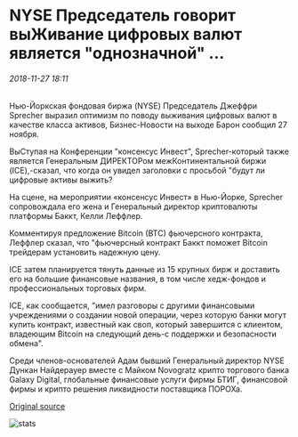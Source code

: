 # NYSE Председатель говорит выЖивание цифровых валют является "однозначной" ...

###### 2018-11-27 18:11

Нью-Йоркская фондовая биржа (NYSE) Председатель Джеффри Sprecher выразил оптимизм по поводу выживания цифровых валют в качестве класса активов, Бизнес-Новости на выходе Барон сообщил 27 ноября.

ВыСтупая на Конференции "консенсус Инвест", Sprecher-который также является Генеральным ДИРЕКТОРом межКонтинентальной биржи (ICE),-сказал, что когда он увидел заголовки с просьбой "будут ли цифровые активы выжить?

На сцене, на мероприятии «консенсус Инвест» в Нью-Йорке, Sprecher сопровождала его жена и Генеральный директор криптовалюты платформы Баккт, Келли Леффлер.

Комментируя предложение Bitcoin (BTC) фьючерсного контракта, Леффлер сказал, что "фьючерсный контракт Баккт поможет Bitcoin трейдерам установить надежную цену.

ICE затем планируется тянуть данные из 15 крупных бирж и доставить его на большие финансовые названия, в том числе хедж-фондов и профессиональных торговых фирм.

ICE, как сообщается, "имел разговоры с другими финансовыми учреждениями о создании новой операции, через которую банки могут купить контракт, известный как своп, который завершится с клиентом, владеющим Bitcoin на следующий день-с поддержки и безопасности обмена".

Среди членов-основателей Адам бывший Генеральный директор NYSE Дункан Найдерауер вместе с Майком Novogratz крипто торгового банка Galaxy Digital, глобальные финансовые услуги фирмы БТИГ, финансовой фирмы и крипто решения ликвидности поставщика ПОРОХа.

[Original source](https://cointelegraph.com/news/nyse-chair-says-survival-of-digital-currencies-is-unequivocal)

![stats](https://c.statcounter.com/11760860/0/a89fa40b/1/ "stats")